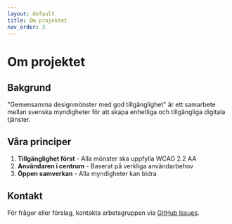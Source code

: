 ```yaml
---
layout: default
title: Om projektet
nav_order: 3
---
```


# Om projektet

## Bakgrund

"Gemensamma designmönster med god tillgänglighet" är ett samarbete mellan svenska myndigheter för att skapa enhetliga och tillgängliga digitala tjänster.

## Våra principer

1. **Tillgänglighet först** - Alla mönster ska uppfylla WCAG 2.2 AA
2. **Användaren i centrum** - Baserat på verkliga användarbehov
3. **Öppen samverkan** - Alla myndigheter kan bidra

## Kontakt

För frågor eller förslag, kontakta arbetsgruppen via [GitHub Issues](https://github.com/pattespatte/design-patterns-test/issues).
